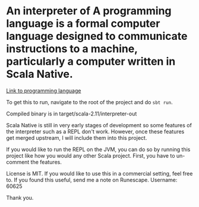# An interpreter of A programming language is a formal computer language designed to communicate instructions to a machine, particularly a computer written in Scala Native.

[Link to programming language](https://esolangs.org/wiki/A_programming_language_is_a_formal_computer_language_designed_to_communicate_instructions_to_a_machine,_particularly_a_computer.)

To get this to run, navigate to the root of the project and do `sbt run`. 

Compiled binary is in target/scala-2.11/interpreter-out

Scala Native is still in very early stages of development so some features of the interpreter such as a REPL don't work. However, once these features get merged upstream, I will include them into this project. 

If you would like to run the REPL on the JVM, you can do so by running this project like how you would any other Scala project. First, you have to un-comment the features. 

License is MIT. If you would like to use this in a commercial setting, feel free to. If you found this useful, send me a note on Runescape. Username: 60625

Thank you.
